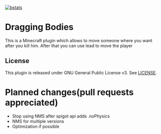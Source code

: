 [![bstats](https://bstats.org/signatures/bukkit/Dragging%20Bodies.svg)](https://bstats.org/plugin/bukkit/Dragging%20Bodies/23326)
# Dragging Bodies
 This is a Minecraft plugin which allows to move someone where you want after you kill him. After that you can use lead to move the player
## License
This plugin is released under GNU General Public License v3. See [LICENSE](https://github.com/ZedaMC/Dragging-Bodies/blob/main/LICENSE).
# Planned changes(pull requests appreciated)
- Stop using NMS after spigot api adds .noPhysics
- NMS for multiple versions
- Optimization if possible
  
 
